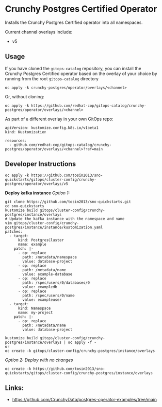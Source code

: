 # Crunchy Postgres Certified Operator

Installs the Crunchy Postgres Certified operator into all namespaces.

Current channel overlays include:
* v5

## Usage

If you have cloned the `gitops-catalog` repository, you can install the Crunchy Postgres Certified operator based on the overlay of your choice by running from the root `gitops-catalog` directory

```
oc apply -k crunchy-postgres/operator/overlays/<channel>
```

Or, without cloning:

```
oc apply -k https://github.com/redhat-cop/gitops-catalog/crunchy-postgres/operator/overlays/<channel>
```

As part of a different overlay in your own GitOps repo:

```
apiVersion: kustomize.config.k8s.io/v1beta1
kind: Kustomization

resources:
  - github.com/redhat-cop/gitops-catalog/crunchy-postgres/operator/overlays/<channel>?ref=main
```


## Developer Instructions

```
oc apply -k https://github.com/tosin2013/sno-quickstarts/gitops/cluster-config/crunchy-postgres/operator/overlays/v5
```

**Deploy kafka instance**
*Option 1:*
```
git clone https://github.com/tosin2013/sno-quickstarts.git
cd sno-quickstarts
kustomize build gitops/cluster-config/crunchy-postgres/instance/overlays
# Update the kafka instance with the namespace and name 
vim gitops/cluster-config/crunchy-postgres/instance/instance/kustomization.yaml
patches:
  - target:
      kind: PostgresCluster
      name: example
    patch: |-
      - op: replace
        path: /metadata/namespace
        value: database-project
      - op: replace
        path: /metadata/name
        value: example-database
      - op: replace
        path: /spec/users/0/databases/0
        value: exampledb
      - op: replace
        path: /spec/users/0/name
        value: exampleuser
  - target:
      kind: Namespace
      name: my-project
    patch: |-
      - op: replace
        path: /metadata/name
        value: database-project

kustomize build gitops/cluster-config/crunchy-postgres/instance/overlays | oc apply -f -
or
oc create -k gitops/cluster-config/crunchy-postgres/instance/overlays
```

*Option 2: Deploy with no changes*
```
oc create -k https://github.com/tosin2013/sno-quickstarts/gitops/cluster-config/crunchy-postgres/instance/overlays
```

## Links: 
* https://github.com/CrunchyData/postgres-operator-examples/tree/main

